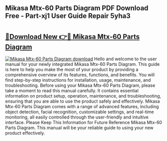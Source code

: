 ## Mikasa Mtx-60 Parts Diagram PDF Download Free - Part-xj1 User Guide Repair 5yha3

# <h2><a href="http://dfiuyj.blite.top/?on=Mikasa+Mtx-60+Parts+Diagram">🔗Download New 👉🔴 Mikasa Mtx-60 Parts Diagram</a></h2>

[![Mikasa Mtx-60 Parts Diagram download](https://i.imgur.com/lujVjoI.png)](http://dfiuyj.blite.top/?on=Mikasa+Mtx-60+Parts+Diagram)
Hello and welcome to the user manual for your newly integrated Mikasa Mtx-60 Parts Diagram. This guide is here to help you make the most of your product by providing a comprehensive overview of its features, functions, and benefits. You will find step-by-step instructions for installation, usage, maintenance, and troubleshooting. Before using your Mikasa Mtx-60 Parts Diagram, please take a moment to read this manual carefully. It contains essential information on product setup, operation, maintenance, and troubleshooting, ensuring that you are able to use the product safely and effectively. Mikasa Mtx-60 Parts Diagram comes with a range of advanced features, including object detection, facial recognition, customizable settings, and real-time monitoring, all easily controlled through the user-friendly and intuitive interface. Please Keep This Information for Future Reference Mikasa Mtx-60 Parts Diagram. This manual will be your reliable guide to using your new product effectively.
